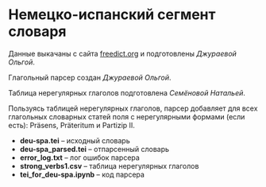 # Немецко-испанский сегмент словаря
Данные выкачаны с сайта [freedict.org](https://freedict.org) и подготовлены *Джураевой Ольгой*.

Глагольный парсер создан *Джураевой Ольгой*.

Таблица нерегулярных глаголов подготовлена *Семёновой Натальей*.


Пользуясь таблицей нерегулярных глаголов, парсер добавляет для всех глагольных словарных статей поля с нерегулярными формами (если есть): Präsens, Präteritum и Partizip II.

* **deu-spa.tei** – исходный словарь
* **deu-spa_parsed.tei** – отпарсенный словарь
* **error_log.txt** – лог ошибок парсера
* **strong_verbs1.csv** – таблица нерегулярных глаголов
* **tei_for_deu-spa.ipynb** – код парсера
